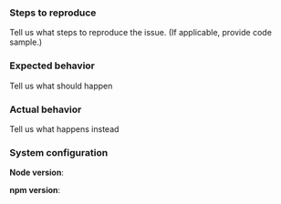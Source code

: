<!--
# Contributing

We would love for you to contribute and help us make this even better! Start reading [this document](contributing.md) to see it is not difficult as you might have imagined.

## Code of Conduct

Help us keep this project open and inclusive. Please read and follow our thoughts on [Code of Conduct](http://confcodeofconduct.com/).

## License

By contributing your code, you agree to license your contribution under the [MIT License](../license).
-->

### Steps to reproduce

Tell us what steps to reproduce the issue. (If applicable, provide code sample.)

### Expected behavior

Tell us what should happen

### Actual behavior

Tell us what happens instead

### System configuration

**Node version**:

**npm version**:
